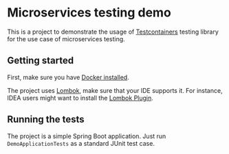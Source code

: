 # Microservices testing demo

This is a project to demonstrate the usage of [Testcontainers](http://testcontainers.org) testing library for the use case of microservices testing.

## Getting started
First, make sure you have [Docker installed](https://docs.docker.com/engine/installation/).

The project uses [Lombok](http://projectlombok.org), make sure that your IDE supports it. For instance, IDEA users might want to install the [Lombok Plugin](https://projectlombok.org/setup/intellij).

## Running the tests
The project is a simple Spring Boot application. Just run `DemoApplicationTests` as a standard JUnit test case.
